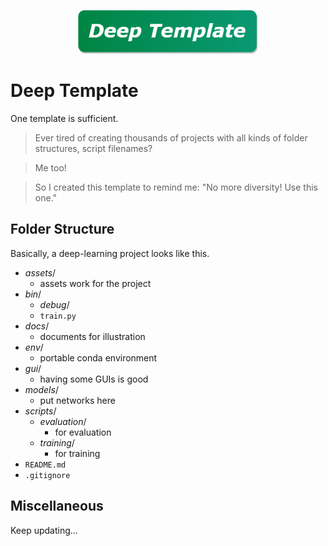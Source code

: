 <p align="center">
    <img src="./assets/teaser.drawio.png" alt="teaser" height=70px/>
</p>

# Deep Template
One template is sufficient.
> Ever tired of creating thousands of projects with all kinds of folder structures, script filenames?

> Me too!

> So I created this template to remind me: "No more diversity! Use this one."


## Folder Structure
Basically, a deep-learning project looks like this.

- *assets*/
    - assets work for the project
- *bin*/
    - *debug*/
    - `train.py`
- *docs*/
    - documents for illustration
- *env*/
    - portable conda environment
- *gui*/
    - having some GUIs is good
- *models*/
    - put networks here
- *scripts*/
    - *evaluation*/
        - for evaluation
    - *training*/
        - for training
- `README.md`
- `.gitignore`



## Miscellaneous
Keep updating...
